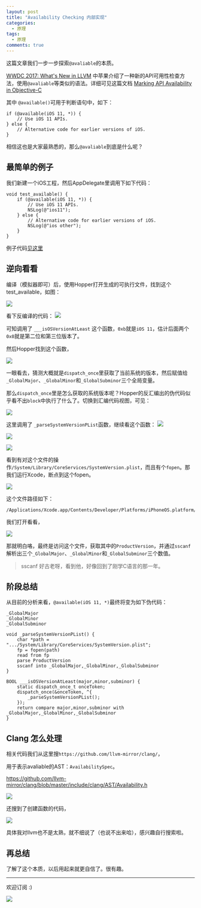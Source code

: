 ```yaml
---
layout: post
title: "Availability Checking 内部实现"
categories:
  - 原理
tags:
  - 原理
comments: true
---
```


这篇文章我们一步一步探索`@avaliable`的本质。

[WWDC 2017: What's New in LLVM](https://developer.apple.com/videos/play/wwdc2017/411/) 中苹果介绍了一种新的API可用性检查方法，使用`@avaliable`等类似的语法。详细可见这篇文档 [Marking API Availability in Objective-C
](https://developer.apple.com/documentation/swift/objective-c_and_c_code_customization/marking_api_availability_in_objective-c)

<!-- more -->

其中 `@available()`可用于判断语句中，如下：

```
if (@available(iOS 11, *)) {
    // Use iOS 11 APIs.
} else {
    // Alternative code for earlier versions of iOS.
}
```

相信这也是大家最熟悉的，那么`@avaliable`到底是什么呢？


## 最简单的例子

我们新建一个iOS工程，然后AppDelegate里调用下如下代码：

```
void test_available() {
    if (@available(iOS 11, *)) {
        // Use iOS 11 APIs.
        NSLog(@"ios11");
    } else {
        // Alternative code for earlier versions of iOS.
        NSLog(@"ios other");
    }
}
```

例子代码[见这里](https://github.com/bukuzao/bukuzao/blob/master/sample/avaliabletest/avaliabletest/AppDelegate.m)

## 逆向看看

编译（模拟器即可）后，使用Hopper打开生成的可执行文件，找到这个 test_available，如图：

![](/media/15604434575850.jpg)

看下反编译的代码：
![](/media/15604436909250.jpg)

可知调用了 `___isOSVersionAtLeast` 这个函数，`0xb`就是`iOS 11`，估计后面两个`0x0`就是第二位和第三位版本了。

然后Hopper找到这个函数，

![](/media/15604441390827.jpg)

一眼看去，猜测大概就是`dispatch_once`里获取了当前系统的版本，然后赋值给`_GlobalMajor`、`_GlobalMinor`和`_GlobalSubminor`三个全局变量。

那么`dispatch_once`里是怎么获取的系统版本呢？Hopper的反汇编出的伪代码似乎看不出`block`中执行了什么了。切换到汇编代码视图，可见：

![](/media/15604447370360.jpg)


这里调用了 `_parseSystemVersionPList`函数，继续看这个函数：
![](/media/15604448185191.jpg)

![](/media/15604451451816.jpg)


![](/media/15604449285315.jpg)


看到有对这个文件的操作`/System/Library/CoreServices/SystemVersion.plist`，而且有个`fopen`。那我们运行Xcode，断点到这个fopen。

![](/media/15604452404549.jpg)

这个文件路径如下：

```
/Applications/Xcode.app/Contents/Developer/Platforms/iPhoneOS.platform/Developer/Library/CoreSimulator/Profiles/Runtimes/iOS.simruntime/Contents/Resources/RuntimeRoot/System/Library/CoreServices/SystemVersion.plist
```

我们打开看看，

![](/media/15604453014853.jpg)

那就明白咯，最终是访问这个文件，获取其中的`ProductVersion`，并通过`sscanf`解析出三个`_GlobalMajor`、`_GlobalMinor`和`_GlobalSubminor`三个数值。


> sscanf 好古老呀，看到他，好像回到了刚学C语言的那一年。


## 阶段总结

从目前的分析来看，`@available(iOS 11, *)`最终将变为如下伪代码：

```
_GlobalMajor
_GlobalMinor
_GlobalSubminor

void _parseSystemVersionPList() {
    char *path = ".../System/Library/CoreServices/SystemVersion.plist";
    fp = fopen(path)
    read from fp
    parse ProductVersion
    sscanf into _GlobalMajor,_GlobalMinor,_GlobalSubminor
}

BOOL ___isOSVersionAtLeast(major,minor,subminor) {
    static dispatch_once_t onceToken;
    dispatch_once(&onceToken, ^{
        _parseSystemVersionPList();     
    });
    return compare major,minor,subminor with _GlobalMajor,_GlobalMinor,_GlobalSubminor
}
```

## Clang 怎么处理


相关代码我们从这里搜`https://github.com/llvm-mirror/clang/`，

用于表示avaliable的AST：`AvailabilitySpec`。

https://github.com/llvm-mirror/clang/blob/master/include/clang/AST/Availability.h

![](/media/15604461673229.jpg)

还搜到了创建函数的代码，

![](/media/15604462205628.jpg)


具体我对llvm也不是太熟，就不细说了（也说不出来哈），感兴趣自行搜索啦。


## 再总结

了解了这个本质，以后用起来就更自信了。很有趣。

---

欢迎订阅 :)

![](/images/fun.jpg)




